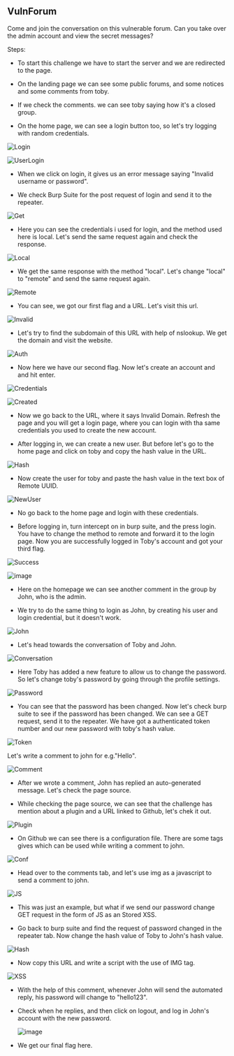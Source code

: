 
## VulnForum
Come and join the conversation on this vulnerable forum. Can you take over the admin account and view the secret messages? 

Steps:

* To start this challenge we have to start the server and we are redirected to the page.

* On the landing page we can see some public forums, and some notices and some comments from toby.

* If we check the comments. we can see toby saying how it's a closed group.

* On the home page, we can see a login button too, so let's try logging with random credentials.

![Login](Login.png "D:\CTF Images\VulnForum\Login.png")

![UserLogin](<Login 1.png> "D:\CTF Images\VulnForum\Login 1.png")

* When we click on login, it gives us an error message saying "Invalid username or password".

* We check Burp Suite for the post request of login and send it to the repeater.

![Get](<Get Request.png> "D:\CTF Images\VulnForum\Get Request.png")

* Here you can see the credentials i used for login, and the method used here is local. Let's send the same request again and check the response.

![Local](Local.png "D:\CTF Images\VulnForum\Local.png")

* We get the same response with the method "local". Let's change "local" to "remote" and send the same request again.

![Remote](Remote.png "D:\CTF Images\VulnForum\Remote.png")

* You can see, we got our first flag and a URL. Let's visit this url.

![Invalid](Invalid.png "D:\CTF Images\VulnForum\Invalid.png")

* Let's try to find the subdomain of this URL with help of nslookup. We get the domain and visit the website.

![Auth](Vulnauth.png "D:\CTF Images\VulnForum\Vulnauth.png")

* Now here we have our second flag. Now let's create an account and and hit enter.

![Credentials](Credentials.png "D:\CTF Images\VulnForum\Credentials.png")

![Created](Created.png "D:\CTF Images\VulnForum\Created.png")

* Now we go back to the URL, where it says Invalid Domain. Refresh the page and you will get a login page, where you can login with tha same credentials you used to create the new account.

* After logging in, we can create a new user. But before let's go to the home page and click on toby and copy the hash value in the URL.

![Hash](<Hash value.png> "D:\CTF Images\VulnForum\Hash value.png") 

* Now create the user for toby and paste the hash value in the text box of Remote UUID.

![NewUser](Toby.png "D:\CTF Images\VulnForum\Toby.png")

* No go back to the home page and login with these credentials.

* Before logging in, turn intercept on in burp suite, and the press login. You have to change the method to remote and forward it to the login page. Now you are successfully logged in Toby's account and got your third flag.

![Success](Successful.png "D:\CTF Images\VulnForum\Successful.png")


![image](https://github.com/ocoretech/Sahil-workbook/assets/67775716/2d1dca00-5c5d-4f02-a1a3-b9ecb97b3561)


* Here on the homepage we can see another comment in the group by John, who is the admin.

* We try to do the same thing to login as John, by creating his user and login credential, but it doesn't work. 

![John](john.png "D:\CTF Images\VulnForum\john.png")

* Let's head towards the conversation of Toby and John.

![Conversation](Convo.png "D:\CTF Images\VulnForum\Convo.png")

* Here Toby has added a new feature to allow us to change the password. So let's change toby's password by going through the profile settings.

![Password](Changed.png "D:\CTF Images\VulnForum\Changed.png")

* You can see that the password has been changed. Now let's check burp suite to see if the password has been changed. We can see a GET request, send it to the repeater. We have got a authenticated token number and our new password with toby's hash value.

![Token](Token.png "D:\CTF Images\VulnForum\Token.png")

Let's write a comment to john for e.g."Hello".

![Comment](Comment.png "D:\CTF Images\VulnForum\Comment.png")

* After we wrote a comment, John has replied an auto-generated message. Let's check the page source. 

* While checking the page source, we can see that the challenge has mention about a plugin and a URL linked to Github, let's chek it out.

![Plugin](Plugin.png "D:\CTF Images\VulnForum\Plugin.png")

* On Github we can see there is a configuration file. There are some tags gives which can be used while writing a comment to john.

![Conf](Config.png "D:\CTF Images\VulnForum\Config.png")

* Head over to the comments tab, and let's use img as a javascript to send a comment to john.

![JS](IMG.png "D:\CTF Images\VulnForum\IMG.png")

* This was just an example, but what if we send our password change GET request in the form of JS as an Stored XSS.

* Go back to burp suite and find the request of password changed in the repeater tab. Now change the hash value of Toby to John's hash value.

![Hash](Johnhash.png "D:\CTF Images\VulnForum\Johnhash.png")

* Now copy this URL and write a script with the use of IMG tag.

![XSS](<Stored XSS.png> "D:\CTF Images\VulnForum\Stored XSS.png")

* With the help of this comment, whenever John will send the automated reply, his password will change to "hello123". 

* Check when he replies, and then click on logout, and log in John's account with the new password.

  ![image](https://github.com/ocoretech/Sahil-workbook/assets/67775716/1297d818-f982-462d-986f-4c9e73a02f1d)

* We get our final flag here.

  














